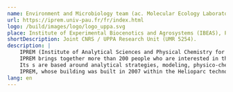 ```yaml
---
name: Environment and Microbiology team (ac. Molecular Ecology Laboratory)
url: https://iprem.univ-pau.fr/fr/index.html
logo: /build/images/logo/logo_uppa.svg
place: Institute of Experimental Biocenotics and Agrosystems (IBEAS), Pau, Pyrénées-Atlantiques, France
shortDescription: Joint CNRS / UPPA Research Unit (UMR 5254).
description: |
    IPREM (Institute of Analytical Sciences and Physical Chemistry for the Environment and Materials) is a CNRS / UPPA Joint Research Unit (UMR 5254).
    IPREM brings together more than 200 people who are interested in the development of fundamental knowledge in physico-chemistry, analytical chemistry and microbiology, in relation to applications concerning the structure of living organisms, the management of the environment and the functional properties of different classes of materials.
    Its s are based around analytical strategies, modeling, physico-chemical approaches, detailed studies of structures and reactivity, development, characterization and implementation at different scales. They make it possible to display an original state in the domain of applications in many industrial sectors both nationally and internationally.
    IPREM, whose building was built in 2007 within the Helioparc technology park, has various branches on the Basque coast in Anglet, at IBEAS on the UPPA campus and in Mont de Marsan.
lang: en
---
```








